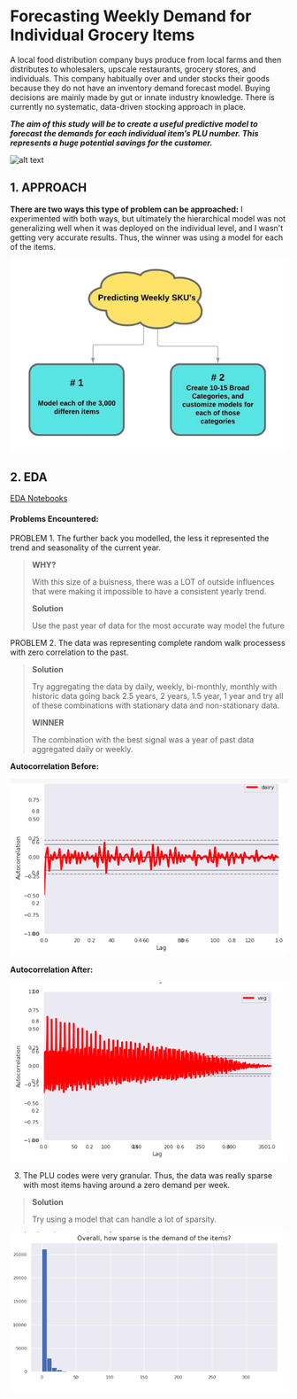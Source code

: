 # Forecasting Weekly Demand for Individual Grocery Items

A local food distribution company buys produce from local farms and then distributes to wholesalers, upscale restaurants, grocery stores, and individuals. This company habitually over and under stocks their goods because they do not have an inventory demand forecast model. Buying decisions are mainly made by gut or innate industry knowledge. There is currently no systematic, data-driven stocking approach in place.

***The aim of this study will be to create a useful predictive model to forecast the demands for each individual item’s PLU number. This represents a huge potential savings for the customer.***

![alt text](https://drive.google.com/uc?id=1bkXZU02Xc1qFyWyJXQ9RetzWmpkPkuOW)

## 1. APPROACH

**There are two ways this type of problem can be approached:**
I experimented with both ways, but ultimately the hierarchical model was not generalizing well when it was deployed on the individual level, and I wasn't getting very accurate results. Thus, the winner was using a model for each of the items.

![](./readme_files/1.png)

## 2. EDA
[EDA Notebooks](https://github.com/Colley-K/Time_series_forecasting/tree/master/2.%20EDA)

#### Problems Encountered:
PROBLEM 1. The further back you modelled, the less it represented the trend and seasonality of the current year.
>
>**WHY?**
>
>With this size of a buisness, there was a LOT of outside influences that were making it impossible to have a consistent yearly trend.
>
>**Solution**
>
>Use the past year of data for the most accurate way model the future
>

PROBLEM 2. The data was representing complete random walk processess with zero correlation to the past. 
>
>**Solution**
>
>Try aggregating the data by daily, weekly, bi-monthly, monthly with historic data going back 2.5 years, 2 years, 1.5 year, 1 year and try all of these combinations with stationary data and non-stationary data.
>
>**WINNER**
>
>The combination with the best signal was a year of past data aggregated daily or weekly.
>
**Autocorrelation Before:**
>
![](./readme_files/c.png)
>
**Autocorrelation After:**
>
![](./readme_files/c3.png)
>
3. The PLU codes were very granular. Thus, the data was really sparse with most items having around a zero demand per week.
>
>**Solution**
>
>Try using a model that can handle a lot of sparsity.
>
![](./readme_files/e4.png)
